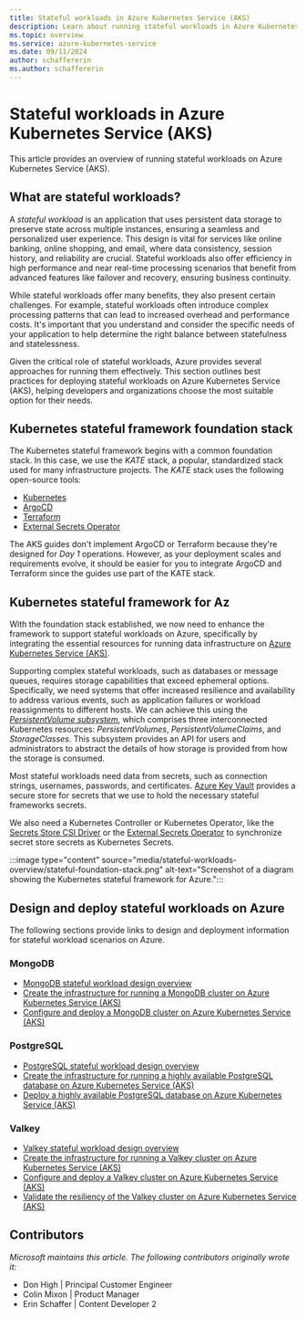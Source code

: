 ```yaml
---
title: Stateful workloads in Azure Kubernetes Service (AKS)
description: Learn about running stateful workloads in Azure Kubernetes Service (AKS).
ms.topic: overview
ms.service: azure-kubernetes-service
ms.date: 09/11/2024
author: schaffererin
ms.author: schaffererin
---
```


# Stateful workloads in Azure Kubernetes Service (AKS)

This article provides an overview of running stateful workloads on Azure Kubernetes Service (AKS).

## What are stateful workloads?

A *stateful workload* is an application that uses persistent data storage to preserve state across multiple instances, ensuring a seamless and personalized user experience. This design is vital for services like online banking, online shopping, and email, where data consistency, session history, and reliability are crucial. Stateful workloads also offer efficiency in high performance and near real-time processing scenarios that benefit from advanced features like failover and recovery, ensuring business continuity.

While stateful workloads offer many benefits, they also present certain challenges. For example, stateful workloads often introduce complex processing patterns that can lead to increased overhead and performance costs. It's important that you understand and consider the specific needs of your application to help determine the right balance between statefulness and statelessness.

Given the critical role of stateful workloads, Azure provides several approaches for running them effectively. This section outlines best practices for deploying stateful workloads on Azure Kubernetes Service (AKS), helping developers and organizations choose the most suitable option for their needs.

## Kubernetes stateful framework foundation stack

The Kubernetes stateful framework begins with a common foundation stack. In this case, we use the *KATE* stack, a popular, standardized stack used for many infrastructure projects. The *KATE* stack uses the following open-source tools:

* [Kubernetes](https://kubernetes.io/)
* [ArgoCD](https://argoproj.github.io/cd)
* [Terraform](https://www.terraform.io/)
* [External Secrets Operator](https://external-secrets.io/latest/)

The AKS guides don't implement ArgoCD or Terraform because they're designed for *Day 1* operations. However, as your deployment scales and requirements evolve, it should be easier for you to integrate ArgoCD and Terraform since the guides use part of the KATE stack.

## Kubernetes stateful framework for Az
With the foundation stack established, we now need to enhance the framework to support stateful workloads on Azure, specifically by integrating the essential resources for running data infrastructure on [Azure Kubernetes Service (AKS)](what-is-aks.md).

Supporting complex stateful workloads, such as databases or message queues, requires storage capabilities that exceed ephemeral options. Specifically, we need systems that offer increased resilience and availability to address various events, such as application failures or workload reassignments to different hosts. We can achieve this using the [*PersistentVolume subsystem*](https://kubernetes.io/docs/concepts/storage/persistent-volumes/), which comprises three interconnected Kubernetes resources: *PersistentVolumes*, *PersistentVolumeClaims*, and *StorageClasses*. This subsystem provides an API for users and administrators to abstract the details of how storage is provided from how the storage is consumed.

Most stateful workloads need data from secrets, such as connection strings, usernames, passwords, and certificates. [Azure Key Vault](/azure/key-vault/general/overview) provides a secure store for secrets that we use to hold the necessary stateful frameworks secrets.

We also need a Kubernetes Controller or Kubernetes Operator, like the [Secrets Store CSI Driver](https://github.com/kubernetes-sigs/secrets-store-csi-driver) or the [External Secrets Operator](https://external-secrets.io/latest/) to synchronize secret store secrets as Kubernetes Secrets.

:::image type="content" source="media/stateful-workloads-overview/stateful-foundation-stack.png" alt-text="Screenshot of a diagram showing the Kubernetes stateful framework for Azure.":::

## Design and deploy stateful workloads on Azure

The following sections provide links to design and deployment information for stateful workload scenarios on Azure.

### MongoDB

* [MongoDB stateful workload design overview](mongodb-overview.md)
* [Create the infrastructure for running a MongoDB cluster on Azure Kubernetes Service (AKS)](create-mongodb-infrastructure.md)
* [Configure and deploy a MongoDB cluster on Azure Kubernetes Service (AKS)](deploy-mongodb-cluster.md)

### PostgreSQL

* [PostgreSQL stateful workload design overview](postgresql-ha-overview.md)
* [Create the infrastructure for running a highly available PostgreSQL database on Azure Kubernetes Service (AKS)](create-postgresql-ha.md)
* [Deploy a highly available PostgreSQL database on Azure Kubernetes Service (AKS)](deploy-postgresql-ha.md)

### Valkey

* [Valkey stateful workload design overview](valkey-overview.md)
* [Create the infrastructure for running a Valkey cluster on Azure Kubernetes Service (AKS)](create-valkey-infrastructure.md)
* [Configure and deploy a Valkey cluster on Azure Kubernetes Service (AKS)](deploy-valkey-cluster.md)
* [Validate the resiliency of the Valkey cluster on Azure Kubernetes Service (AKS)](validate-valkey-cluster.md)
 ## Contributors

*Microsoft maintains this article. The following contributors originally wrote it:*

* Don High | Principal Customer Engineer
* Colin Mixon | Product Manager
* Erin Schaffer | Content Developer 2

